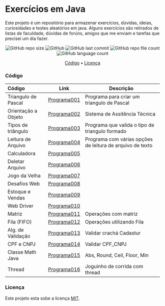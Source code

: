 #  Exercícios em Java

Este projeto é um repositório para armazenar exercícios, dúvidas, ideias, curiosidades e testes aleatórios em java.
Alguns exercícios são retirados de listas de faculdade, dúvidas de forúns, amigos que me enviam e tarefas que precisei um dia fazer.

<p align="center">
  <img alt="GitHub repo size" src="https://img.shields.io/github/repo-size/gpd38/curiosidadeProgramasAleatorios?color=blue">
  <img alt="GitHub" src="https://img.shields.io/github/license/gpd38/curiosidadeProgramasAleatorios?color=red">
  <img alt="GitHub last commit" src="https://img.shields.io/github/last-commit/gpd38/curiosidadeProgramasAleatorios?color=green">
  <img alt="GitHub repo file count" src="https://img.shields.io/github/directory-file-count/gpd38/curiosidadeProgramasAleatorios?color=orange">
  <img alt="GitHub language count" src="https://img.shields.io/github/languages/count/gpd38/curiosidadeProgramasAleatorios?color=pink">
</p>

<p align="center">
	<a href="#Código">Código</a> •
	<a href="#Licença">Licença</a>
</p>

### Código

|Código             |Link                                                                                                                   |Descrição|
|:------------------|-----------------------------------------------------------------------------------------------------------------------|---------|
|Triangulo de Pascal|[Programa001](https://github.com/gpd38/curiosidadeExerciciosJava/tree/main/codigosAleatorios/src/main/java/programa001)|Programa para criar um triangulo de Pascal|
|Orientação a Objeto|[Programa002](https://github.com/gpd38/curiosidadeExerciciosJava/tree/main/codigosAleatorios/src/main/java/programa002)|Sistema de Assitência Técnica|
|Tipos de triângulo |[Programa003](https://github.com/gpd38/curiosidadeExerciciosJava/tree/main/codigosAleatorios/src/main/java/programa003)|Programa que valida o tipo de triangulo formado|
|Leitura de Arquivo |[Programa004](https://github.com/gpd38/curiosidadeExerciciosJava/tree/main/codigosAleatorios/src/main/java/programa004)|Programa com várias opções de leitura de arquivo de texto|
|Calculadora        |[Programa005](https://github.com/gpd38/curiosidadeExerciciosJava/tree/main/codigosAleatorios/src/main/java/programa005)||
|Deletar Arquivo    |[Programa006](https://github.com/gpd38/curiosidadeExerciciosJava/tree/main/codigosAleatorios/src/main/java/programa006)||
|Jogo da Velha      |[Programa007](https://github.com/gpd38/curiosidadeExerciciosJava/tree/main/codigosAleatorios/src/main/java/programa007)||
|Desafios Web       |[Programa008](https://github.com/gpd38/curiosidadeExerciciosJava/tree/main/codigosAleatorios/src/main/java/programa008)||
|Estoque e Vendas   |[Programa009](https://github.com/gpd38/curiosidadeExerciciosJava/tree/main/codigosAleatorios/src/main/java/programa009)||
|Web Driver         |[Programa010](https://github.com/gpd38/curiosidadeExerciciosJava/tree/main/codigosAleatorios/src/main/java/programa010)||
|Matriz             |[Programa011](https://github.com/gpd38/curiosidadeExerciciosJava/tree/main/codigosAleatorios/src/main/java/programa011)|Operações com matriz|
|Fila (FIFO)		|[Programa012](https://github.com/gpd38/curiosidadeExerciciosJava/tree/main/codigosAleatorios/src/main/java/programa012)|Operações utilizando Fila|
|Alg. de Validação  |[Programa013](https://github.com/gpd38/curiosidadeExerciciosJava/tree/main/codigosAleatorios/src/main/java/programa013)|Validar crachá Cadastur|
|CPF e CNPJ         |[Programa014](https://github.com/gpd38/curiosidadeExerciciosJava/tree/main/codigosAleatorios/src/main/java/programa014)|Validar CPF_CNPJ|
|Classe Math Java   |[Programa015](https://github.com/gpd38/curiosidadeExerciciosJava/tree/main/codigosAleatorios/src/main/java/programa015)|Abs, Round, Ceil, Floor, Min|
|Thread			    |[Programa016](https://github.com/gpd38/curiosidadeExerciciosJava/tree/main/codigosAleatorios/src/main/java/programa016)|Joguinho de corrida com thread|
 
### Licença

Este projeto esta sobe a licença [MIT](./LICENSE).
